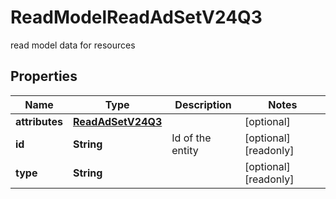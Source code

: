 

# ReadModelReadAdSetV24Q3

read model data for resources

## Properties

| Name | Type | Description | Notes |
|------------ | ------------- | ------------- | -------------|
|**attributes** | [**ReadAdSetV24Q3**](ReadAdSetV24Q3.md) |  |  [optional] |
|**id** | **String** | Id of the entity |  [optional] [readonly] |
|**type** | **String** |  |  [optional] [readonly] |



